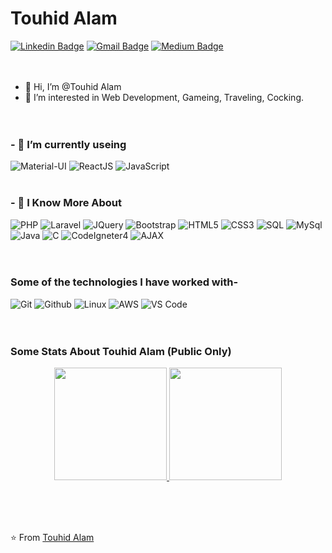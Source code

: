 # Touhid Alam
[![Linkedin Badge](https://img.shields.io/badge/-TouhidAlam-blue?style=flat-square&logo=Linkedin&logoColor=white&link=https://www.linkedin.com/in/touhid-alam-09/)](https://www.linkedin.com/in/touhid-alam-09/)
[![Gmail Badge](https://img.shields.io/badge/-touhidalam649@gmail.com-c14438?style=flat-square&logo=Gmail&logoColor=white&link=mailto:touhidalam649@gmail.com)](mailto:touhidalam649@gmail.com)
[![Medium Badge](https://img.shields.io/badge/-@TouhidAlamProtfolio-03a57a?style=flat-square&labelColor=000000&logo=Medium&link=https://touhid-09.web.app/)](https://touhid-09.web.app/)
</br></br></br>

- 👋 Hi, I’m @Touhid Alam
- 👀 I’m interested in Web Development, Gameing, Traveling, Cocking.
</br></br></br>



### - 🌱 I’m currently useing </br>
![Material-UI](https://img.shields.io/badge/-MaterialUI-000000?style=for-the-badge&logo=Material-UI)
![ReactJS](https://img.shields.io/badge/-ReactJS-000000?style=for-the-badge&logo=React)
![JavaScript](https://img.shields.io/badge/-JavaScript-000000?style=for-the-badge&logo=javascript)
</br></br>

### - 🌱 I Know More About </br>
![PHP](https://img.shields.io/badge/-PHP-000000?style=for-the-badge&logo=php)
![Laravel](https://img.shields.io/badge/-Laravel-000000?style=for-the-badge&logo=laravel)
![JQuery](https://img.shields.io/badge/-JQuery-000000?style=for-the-badge&logo=jquery)
![Bootstrap](https://img.shields.io/badge/-Bootstrap-000000?style=for-the-badge&logo=bootstrap)
![HTML5](https://img.shields.io/badge/-HTML5-000000?style=for-the-badge&logo=HTML5)
![CSS3](https://img.shields.io/badge/-CSS3-000000?style=for-the-badge&logo=CSS3)
![SQL](https://img.shields.io/badge/-SQL-000000?style=for-the-badge&logo=MySQL)
![MySql](https://img.shields.io/badge/-MySql-000000?style=for-the-badge&logo=mysql)
![Java](https://img.shields.io/badge/-Java-000000?style=for-the-badge&logo=Java&logoColor=007396)
![C](https://img.shields.io/badge/-C-000000?style=for-the-badge&logo=C)
![CodeIgneter4](https://img.shields.io/badge/-CodeIgneter4-000000?style=for-the-badge&logo=codeIgneter)
![AJAX](https://img.shields.io/badge/-AJAX-000000?style=for-the-badge&logo=AJAX)
</br></br></br>


### Some of the technologies I have worked with-</br>
![Git](http://img.shields.io/badge/-Git-000000?style=for-the-badge&logo=Git)
![Github](http://img.shields.io/badge/-Github-000000?style=for-the-badge&logo=Github&logoColor=green)
![Linux](http://img.shields.io/badge/-Linux-000000?style=for-the-badge&logo=linux)
![AWS](http://img.shields.io/badge/-AWS-000000?style=for-the-badge&logo=Amazon-aws&logoColor=cyan)
![VS Code](http://img.shields.io/badge/-VS%20Code-000000?style=for-the-badge&logo=Visual-studio-code&logoColor=blue)
</br></br></br>


### Some Stats About Touhid Alam (Public Only)
<p align="center" >
  <a href="https://github.com/touhidalam09">
    <img height="180em" src="https://github-readme-stats.vercel.app/api?username=touhidalam09&theme=buefy&show_icons=true&theme=merko" />
    <img height="180em" src="https://github-readme-stats.vercel.app/api/top-langs/?username=touhidalam09&theme=buefy&layout=compact" />
  </a>
</p>
</br></br></br>


⭐️ From [Touhid Alam](https://github.com/touhidalam09)
